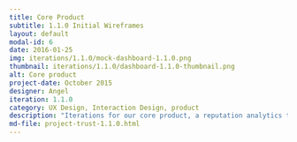 ```yaml
---
title: Core Product
subtitle: 1.1.0 Initial Wireframes
layout: default
modal-id: 6
date: 2016-01-25
img: iterations/1.1.0/mock-dashboard-1.1.0.png
thumbnail: iterations/1.1.0/dashboard-1.1.0-thumbnail.png
alt: Core product
project-date: October 2015
designer: Angel
iteration: 1.1.0
category: UX Design, Interaction Design, product
description: "Iterations for our core product, a reputation analytics tool."
md-file: project-trust-1.1.0.html
---
```

